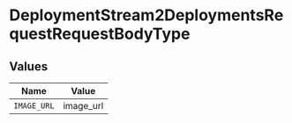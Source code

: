 # DeploymentStream2DeploymentsRequestRequestBodyType


## Values

| Name        | Value       |
| ----------- | ----------- |
| `IMAGE_URL` | image_url   |